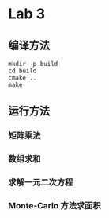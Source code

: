 # Lab 3

## 编译方法

```
mkdir -p build
cd build
cmake ..
make
```

## 运行方法

### 矩阵乘法

<!-- TODO: -->

### 数组求和

<!-- TODO: -->

### 求解一元二次方程

<!-- TODO: -->

### Monte-Carlo 方法求面积

<!-- TODO: -->

